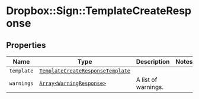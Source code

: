 # Dropbox::Sign::TemplateCreateResponse



## Properties

| Name | Type | Description | Notes |
| ---- | ---- | ----------- | ----- |
| `template` | [```TemplateCreateResponseTemplate```](TemplateCreateResponseTemplate.md) |    |  |
| `warnings` | [```Array<WarningResponse>```](WarningResponse.md) |  A list of warnings.  |  |

